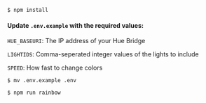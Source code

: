 `$ npm install`

#### Update `.env.example` with the required values: ####
`HUE_BASEURI`: The IP address of your Hue Bridge

`LIGHTIDS`: Comma-seperated integer values of the lights to include

`SPEED`: How fast to change colors 

`$ mv .env.example .env`

`$ npm run rainbow`
